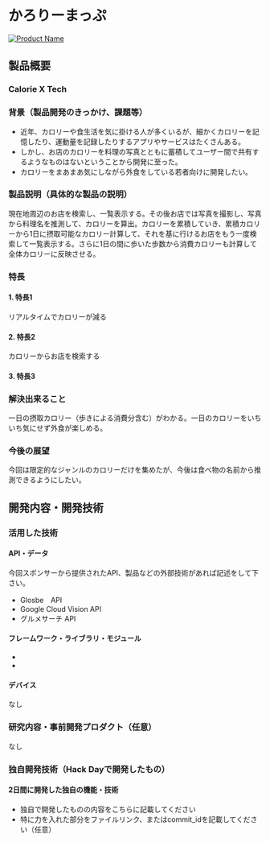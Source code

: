 # かろりーまっぷ

[![Product Name](image.png)](https://www.youtube.com/watch?v=G5rULR53uMk)

## 製品概要
### Calorie X Tech

### 背景（製品開発のきっかけ、課題等）
- 近年、カロリーや食生活を気に掛ける人が多くいるが、細かくカロリーを記憶したり、運動量を記録したりするアプリやサービスはたくさんある。
- しかし、お店のカロリーを料理の写真とともに蓄積してユーザー間で共有するようなものはないということから開発に至った。
- カロリーをまあまあ気にしながら外食をしている若者向けに開発したい。

### 製品説明（具体的な製品の説明）
現在地周辺のお店を検索し、一覧表示する。その後お店では写真を撮影し、写真から料理名を推測して、カロリーを算出。カロリーを累積していき、累積カロリーから1日に摂取可能なカロリー計算して、それを基に行けるお店をもう一度検索して一覧表示する。さらに1日の間に歩いた歩数から消費カロリーも計算して全体カロリーに反映させる。

### 特長

#### 1. 特長1
リアルタイムでカロリーが減る
#### 2. 特長2
カロリーからお店を検索する
#### 3. 特長3

### 解決出来ること
一日の摂取カロリー（歩きによる消費分含む）がわかる。一日のカロリーをいちいち気にせず外食が楽しめる。

### 今後の展望
今回は限定的なジャンルのカロリーだけを集めたが、今後は食べ物の名前から推測できるようにしたい。

## 開発内容・開発技術
### 活用した技術
#### API・データ
今回スポンサーから提供されたAPI、製品などの外部技術があれば記述をして下さい。

* Glosbe　API
* Google Cloud Vision API
* グルメサーチ API

#### フレームワーク・ライブラリ・モジュール
* 
* 

#### デバイス
なし

### 研究内容・事前開発プロダクト（任意）
なし

### 独自開発技術（Hack Dayで開発したもの）
#### 2日間に開発した独自の機能・技術
* 独自で開発したものの内容をこちらに記載してください
* 特に力を入れた部分をファイルリンク、またはcommit_idを記載してください（任意）
